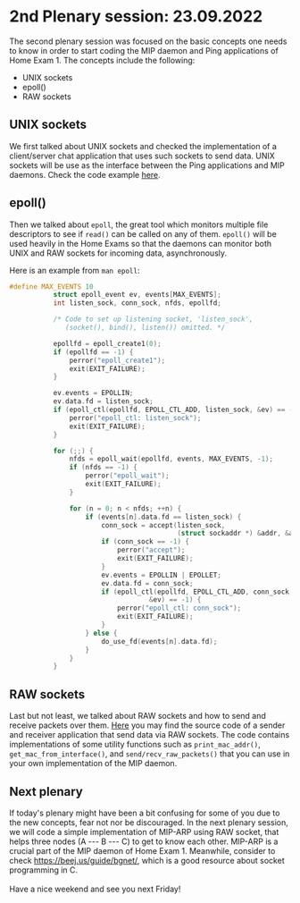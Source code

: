 # 2nd Plenary session: 23.09.2022 #

The second plenary session was focused on the basic concepts one needs to know
in order to start coding the MIP daemon and Ping applications of Home Exam 1.
The concepts include the following:

* UNIX sockets
* epoll()
* RAW sockets

## UNIX sockets ##

We first talked about UNIX sockets and checked the implementation of a
client/server chat application that uses such sockets to send data. UNIX sockets
will be use as the interface between the Ping applications and MIP daemons.
Check the code example
[here](https://github.com/kr1stj0n/plenaries-in3230-in4230-h22/tree/main/p2_23-09-2022/unix_sockets).

## epoll() ##

Then we talked about `epoll`, the great tool which monitors
multiple file descriptors to see if `read()` can be called on any of them.
`epoll()` will be used heavily in the Home Exams so that the daemons
can monitor both UNIX and RAW sockets for incoming data, asynchronously.

Here is an example from `man epoll`:

```c
#define MAX_EVENTS 10
           struct epoll_event ev, events[MAX_EVENTS];
           int listen_sock, conn_sock, nfds, epollfd;

           /* Code to set up listening socket, 'listen_sock',
              (socket(), bind(), listen()) omitted. */

           epollfd = epoll_create1(0);
           if (epollfd == -1) {
               perror("epoll_create1");
               exit(EXIT_FAILURE);
           }

           ev.events = EPOLLIN;
           ev.data.fd = listen_sock;
           if (epoll_ctl(epollfd, EPOLL_CTL_ADD, listen_sock, &ev) == -1) {
               perror("epoll_ctl: listen_sock");
               exit(EXIT_FAILURE);
           }

           for (;;) {
               nfds = epoll_wait(epollfd, events, MAX_EVENTS, -1);
               if (nfds == -1) {
                   perror("epoll_wait");
                   exit(EXIT_FAILURE);
               }

               for (n = 0; n < nfds; ++n) {
                   if (events[n].data.fd == listen_sock) {
                       conn_sock = accept(listen_sock,
                                          (struct sockaddr *) &addr, &addrlen);
                       if (conn_sock == -1) {
                           perror("accept");
                           exit(EXIT_FAILURE);
                       }
                       ev.events = EPOLLIN | EPOLLET;
                       ev.data.fd = conn_sock;
                       if (epoll_ctl(epollfd, EPOLL_CTL_ADD, conn_sock,
                                   &ev) == -1) {
                           perror("epoll_ctl: conn_sock");
                           exit(EXIT_FAILURE);
                       }
                   } else {
                       do_use_fd(events[n].data.fd);
                   }
               }
           }
```

## RAW sockets ##

Last but not least, we talked about RAW sockets and how to send and receive
packets over them.
[Here](https://github.com/kr1stj0n/plenaries-in3230-in4230-h22/tree/main/p2_23-09-2022/raw_sockets)
you may find the source code of a sender and receiver application that send data
via RAW sockets. The code contains implementations of some utility functions
such as `print_mac_addr()`, `get_mac_from_interface()`, and
`send/recv_raw_packets()` that you can use in your own implementation of the MIP
daemon.

## Next plenary ##

If today's plenary might have been a bit confusing for some of you due to the
new concepts, fear not nor be discouraged. In the next plenary session, we will
code a simple implementation of MIP-ARP using RAW socket, that helps three nodes
(A --- B --- C) to get to know each other. MIP-ARP is a crucial part of the MIP
daemon of Home Exam 1. Meanwhile, consider to check
<https://beej.us/guide/bgnet/>, which is a good resource about socket
programming in C.</br>
</br>
Have a nice weekend and see you next Friday!
